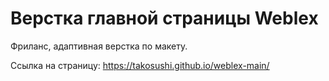 # Верстка главной страницы Weblex

Фриланс, адаптивная верстка по макету.

Ссылка на страницу: https://takosushi.github.io/weblex-main/
